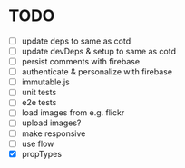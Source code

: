 # TODO

- [ ] update deps to same as cotd
- [ ] update devDeps & setup to same as cotd
- [ ] persist comments with firebase
- [ ] authenticate & personalize with firebase
- [ ] immutable.js
- [ ] unit tests
- [ ] e2e tests
- [ ] load images from e.g. flickr
- [ ] upload images?
- [ ] make responsive
- [ ] use flow
- [X] propTypes

